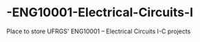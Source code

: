 # -ENG10001-Electrical-Circuits-I
Place to store UFRGS' ENG10001 – Electrical Circuits I-C projects
